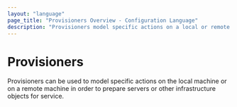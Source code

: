```yaml
---
layout: "language"
page_title: "Provisioners Overview - Configuration Language"
description: "Provisioners model specific actions on a local or remote machine to prepare servers or other infrastructure for service."
---
```


# Provisioners

Provisioners can be used to model specific actions on the local machine or on a
remote machine in order to prepare servers or other infrastructure objects for
service.


